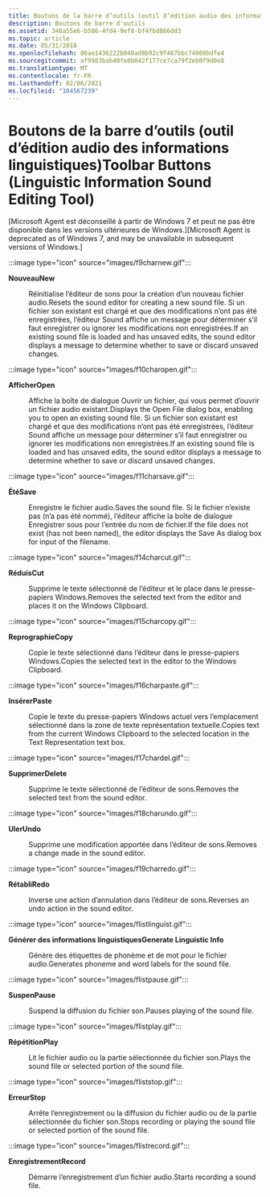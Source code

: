 ```yaml
---
title: Boutons de la barre d’outils (outil d’édition audio des informations linguistiques)
description: Boutons de barre d'outils
ms.assetid: 346a55e6-b506-4fd4-9ef8-bf4fbd866dd3
ms.topic: article
ms.date: 05/31/2018
ms.openlocfilehash: 86ae1436222b048ad8b92c9f467bbc74068bdfe4
ms.sourcegitcommit: af9983bab40fe0b042f177ce7ca79f2eb0f9d0e8
ms.translationtype: MT
ms.contentlocale: fr-FR
ms.lasthandoff: 02/06/2021
ms.locfileid: "104567239"
---
```

# <a name="toolbar-buttons-linguistic-information-sound-editing-tool"></a><span data-ttu-id="279b3-103">Boutons de la barre d’outils (outil d’édition audio des informations linguistiques)</span><span class="sxs-lookup"><span data-stu-id="279b3-103">Toolbar Buttons (Linguistic Information Sound Editing Tool)</span></span>

<span data-ttu-id="279b3-104">\[Microsoft Agent est déconseillé à partir de Windows 7 et peut ne pas être disponible dans les versions ultérieures de Windows.\]</span><span class="sxs-lookup"><span data-stu-id="279b3-104">\[Microsoft Agent is deprecated as of Windows 7, and may be unavailable in subsequent versions of Windows.\]</span></span>

:::image type="icon" source="images/f9charnew.gif":::

<dl> <dt>

<span data-ttu-id="279b3-105"><span id="New"></span><span id="new"></span><span id="NEW"></span>**Nouveau**</span><span class="sxs-lookup"><span data-stu-id="279b3-105"><span id="New"></span><span id="new"></span><span id="NEW"></span>**New**</span></span>
</dt> <dd>

<span data-ttu-id="279b3-106">Réinitialise l’éditeur de sons pour la création d’un nouveau fichier audio.</span><span class="sxs-lookup"><span data-stu-id="279b3-106">Resets the sound editor for creating a new sound file.</span></span> <span data-ttu-id="279b3-107">Si un fichier son existant est chargé et que des modifications n’ont pas été enregistrées, l’éditeur Sound affiche un message pour déterminer s’il faut enregistrer ou ignorer les modifications non enregistrées.</span><span class="sxs-lookup"><span data-stu-id="279b3-107">If an existing sound file is loaded and has unsaved edits, the sound editor displays a message to determine whether to save or discard unsaved changes.</span></span>

</dd> </dl>

:::image type="icon" source="images/f10charopen.gif":::

<dl> <dt>

<span data-ttu-id="279b3-108"><span id="Open"></span><span id="open"></span><span id="OPEN"></span>**Afficher**</span><span class="sxs-lookup"><span data-stu-id="279b3-108"><span id="Open"></span><span id="open"></span><span id="OPEN"></span>**Open**</span></span>
</dt> <dd>

<span data-ttu-id="279b3-109">Affiche la boîte de dialogue Ouvrir un fichier, qui vous permet d’ouvrir un fichier audio existant.</span><span class="sxs-lookup"><span data-stu-id="279b3-109">Displays the Open File dialog box, enabling you to open an existing sound file.</span></span> <span data-ttu-id="279b3-110">Si un fichier son existant est chargé et que des modifications n’ont pas été enregistrées, l’éditeur Sound affiche un message pour déterminer s’il faut enregistrer ou ignorer les modifications non enregistrées.</span><span class="sxs-lookup"><span data-stu-id="279b3-110">If an existing sound file is loaded and has unsaved edits, the sound editor displays a message to determine whether to save or discard unsaved changes.</span></span>

</dd> </dl>

:::image type="icon" source="images/f11charsave.gif":::

<dl> <dt>

<span data-ttu-id="279b3-111"><span id="Save"></span><span id="save"></span><span id="SAVE"></span>**Été**</span><span class="sxs-lookup"><span data-stu-id="279b3-111"><span id="Save"></span><span id="save"></span><span id="SAVE"></span>**Save**</span></span>
</dt> <dd>

<span data-ttu-id="279b3-112">Enregistre le fichier audio.</span><span class="sxs-lookup"><span data-stu-id="279b3-112">Saves the sound file.</span></span> <span data-ttu-id="279b3-113">Si le fichier n’existe pas (n’a pas été nommé), l’éditeur affiche la boîte de dialogue Enregistrer sous pour l’entrée du nom de fichier.</span><span class="sxs-lookup"><span data-stu-id="279b3-113">If the file does not exist (has not been named), the editor displays the Save As dialog box for input of the filename.</span></span>

</dd> </dl>

:::image type="icon" source="images/f14charcut.gif":::

<dl> <dt>

<span data-ttu-id="279b3-114"><span id="Cut"></span><span id="cut"></span><span id="CUT"></span>**Réduis**</span><span class="sxs-lookup"><span data-stu-id="279b3-114"><span id="Cut"></span><span id="cut"></span><span id="CUT"></span>**Cut**</span></span>
</dt> <dd>

<span data-ttu-id="279b3-115">Supprime le texte sélectionné de l’éditeur et le place dans le presse-papiers Windows.</span><span class="sxs-lookup"><span data-stu-id="279b3-115">Removes the selected text from the editor and places it on the Windows Clipboard.</span></span>

</dd> </dl>

:::image type="icon" source="images/f15charcopy.gif":::

<dl> <dt>

<span data-ttu-id="279b3-116"><span id="Copy"></span><span id="copy"></span><span id="COPY"></span>**Reprographie**</span><span class="sxs-lookup"><span data-stu-id="279b3-116"><span id="Copy"></span><span id="copy"></span><span id="COPY"></span>**Copy**</span></span>
</dt> <dd>

<span data-ttu-id="279b3-117">Copie le texte sélectionné dans l’éditeur dans le presse-papiers Windows.</span><span class="sxs-lookup"><span data-stu-id="279b3-117">Copies the selected text in the editor to the Windows Clipboard.</span></span>

</dd> </dl>

:::image type="icon" source="images/f16charpaste.gif":::

<dl> <dt>

<span data-ttu-id="279b3-118"><span id="Paste"></span><span id="paste"></span><span id="PASTE"></span>**Insérer**</span><span class="sxs-lookup"><span data-stu-id="279b3-118"><span id="Paste"></span><span id="paste"></span><span id="PASTE"></span>**Paste**</span></span>
</dt> <dd>

<span data-ttu-id="279b3-119">Copie le texte du presse-papiers Windows actuel vers l’emplacement sélectionné dans la zone de texte représentation textuelle.</span><span class="sxs-lookup"><span data-stu-id="279b3-119">Copies text from the current Windows Clipboard to the selected location in the Text Representation text box.</span></span>

</dd> </dl>

:::image type="icon" source="images/f17chardel.gif":::

<dl> <dt>

<span data-ttu-id="279b3-120"><span id="Delete"></span><span id="delete"></span><span id="DELETE"></span>**Supprimer**</span><span class="sxs-lookup"><span data-stu-id="279b3-120"><span id="Delete"></span><span id="delete"></span><span id="DELETE"></span>**Delete**</span></span>
</dt> <dd>

<span data-ttu-id="279b3-121">Supprime le texte sélectionné de l’éditeur de sons.</span><span class="sxs-lookup"><span data-stu-id="279b3-121">Removes the selected text from the sound editor.</span></span>

</dd> </dl>

:::image type="icon" source="images/f18charundo.gif":::

<dl> <dt>

<span data-ttu-id="279b3-122"><span id="Undo"></span><span id="undo"></span><span id="UNDO"></span>**Uler**</span><span class="sxs-lookup"><span data-stu-id="279b3-122"><span id="Undo"></span><span id="undo"></span><span id="UNDO"></span>**Undo**</span></span>
</dt> <dd>

<span data-ttu-id="279b3-123">Supprime une modification apportée dans l’éditeur de sons.</span><span class="sxs-lookup"><span data-stu-id="279b3-123">Removes a change made in the sound editor.</span></span>

</dd> </dl>

:::image type="icon" source="images/f19charredo.gif":::

<dl> <dt>

<span data-ttu-id="279b3-124"><span id="Redo"></span><span id="redo"></span><span id="REDO"></span>**Rétabli**</span><span class="sxs-lookup"><span data-stu-id="279b3-124"><span id="Redo"></span><span id="redo"></span><span id="REDO"></span>**Redo**</span></span>
</dt> <dd>

<span data-ttu-id="279b3-125">Inverse une action d’annulation dans l’éditeur de sons.</span><span class="sxs-lookup"><span data-stu-id="279b3-125">Reverses an undo action in the sound editor.</span></span>

</dd> </dl>

:::image type="icon" source="images/flistlinguist.gif":::

<dl> <dt>

<span data-ttu-id="279b3-126"><span id="Generate_Linguistic_Info"></span><span id="generate_linguistic_info"></span><span id="GENERATE_LINGUISTIC_INFO"></span>**Générer des informations linguistiques**</span><span class="sxs-lookup"><span data-stu-id="279b3-126"><span id="Generate_Linguistic_Info"></span><span id="generate_linguistic_info"></span><span id="GENERATE_LINGUISTIC_INFO"></span>**Generate Linguistic Info**</span></span>
</dt> <dd>

<span data-ttu-id="279b3-127">Génère des étiquettes de phonème et de mot pour le fichier audio.</span><span class="sxs-lookup"><span data-stu-id="279b3-127">Generates phoneme and word labels for the sound file.</span></span>

</dd> </dl>

:::image type="icon" source="images/flistpause.gif":::

<dl> <dt>

<span data-ttu-id="279b3-128"><span id="Pause"></span><span id="pause"></span><span id="PAUSE"></span>**Suspen**</span><span class="sxs-lookup"><span data-stu-id="279b3-128"><span id="Pause"></span><span id="pause"></span><span id="PAUSE"></span>**Pause**</span></span>
</dt> <dd>

<span data-ttu-id="279b3-129">Suspend la diffusion du fichier son.</span><span class="sxs-lookup"><span data-stu-id="279b3-129">Pauses playing of the sound file.</span></span>

</dd> </dl>

:::image type="icon" source="images/flistplay.gif":::

<dl> <dt>

<span data-ttu-id="279b3-130"><span id="Play_"></span><span id="play_"></span><span id="PLAY_"></span>**Répétition**</span><span class="sxs-lookup"><span data-stu-id="279b3-130"><span id="Play_"></span><span id="play_"></span><span id="PLAY_"></span>**Play**</span></span> 
</dt> <dd>

<span data-ttu-id="279b3-131">Lit le fichier audio ou la partie sélectionnée du fichier son.</span><span class="sxs-lookup"><span data-stu-id="279b3-131">Plays the sound file or selected portion of the sound file.</span></span>

</dd> </dl>

:::image type="icon" source="images/fliststop.gif":::

<dl> <dt>

<span data-ttu-id="279b3-132"><span id="Stop_"></span><span id="stop_"></span><span id="STOP_"></span>**Erreur**</span><span class="sxs-lookup"><span data-stu-id="279b3-132"><span id="Stop_"></span><span id="stop_"></span><span id="STOP_"></span>**Stop**</span></span> 
</dt> <dd>

<span data-ttu-id="279b3-133">Arrête l’enregistrement ou la diffusion du fichier audio ou de la partie sélectionnée du fichier son.</span><span class="sxs-lookup"><span data-stu-id="279b3-133">Stops recording or playing the sound file or selected portion of the sound file.</span></span>

</dd> </dl>

:::image type="icon" source="images/flistrecord.gif":::

<dl> <dt>

<span data-ttu-id="279b3-134"><span id="Record"></span><span id="record"></span><span id="RECORD"></span>**Enregistrement**</span><span class="sxs-lookup"><span data-stu-id="279b3-134"><span id="Record"></span><span id="record"></span><span id="RECORD"></span>**Record**</span></span>
</dt> <dd>

<span data-ttu-id="279b3-135">Démarre l’enregistrement d’un fichier audio.</span><span class="sxs-lookup"><span data-stu-id="279b3-135">Starts recording a sound file.</span></span>

</dd> </dl>

 

 




